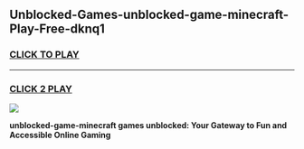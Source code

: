 
## Unblocked-Games-unblocked-game-minecraft-Play-Free-dknq1
<h3>
<a href="https://premium76.site?title=unblocked-game-minecraft&ref=20A">CLICK TO PLAY</a></h3>
<hr>

<h3>
<a href="https://premium76.site?title=unblocked-game-minecraft&ref=20A">CLICK 2 PLAY</a>
  
</h3>

<a href="https://premium76.site?title=unblocked-game-minecraft&ref=20A"><img src="https://clearcache.store/games.png"></a>


**unblocked-game-minecraft games unblocked: Your Gateway to Fun and Accessible Online Gaming**
